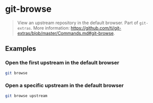 # git-browse

> View an upstream repository in the default browser. Part of `git-extras`. More information: <https://github.com/tj/git-extras/blob/master/Commands.md#git-browse>.

## Examples

### Open the first upstream in the default browser

```bash
git browse
```

### Open a specific upstream in the default browser

```bash
git browse upstream
```
